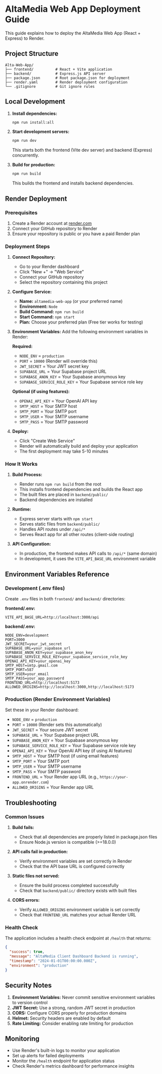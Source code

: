 # AltaMedia Web App Deployment Guide

This guide explains how to deploy the AltaMedia Web App (React + Express) to Render.

## Project Structure

```
Alta-Web-App/
├── frontend/          # React + Vite application
├── backend/           # Express.js API server
├── package.json       # Root package.json for deployment
├── render.yaml        # Render deployment configuration
└── .gitignore         # Git ignore rules
```

## Local Development

1. **Install dependencies:**
   ```bash
   npm run install:all
   ```

2. **Start development servers:**
   ```bash
   npm run dev
   ```
   This starts both the frontend (Vite dev server) and backend (Express) concurrently.

3. **Build for production:**
   ```bash
   npm run build
   ```
   This builds the frontend and installs backend dependencies.

## Render Deployment

### Prerequisites

1. Create a Render account at [render.com](https://render.com)
2. Connect your GitHub repository to Render
3. Ensure your repository is public or you have a paid Render plan

### Deployment Steps

1. **Connect Repository:**
   - Go to your Render dashboard
   - Click "New +" → "Web Service"
   - Connect your GitHub repository
   - Select the repository containing this project

2. **Configure Service:**
   - **Name:** `altamedia-web-app` (or your preferred name)
   - **Environment:** `Node`
   - **Build Command:** `npm run build`
   - **Start Command:** `npm start`
   - **Plan:** Choose your preferred plan (Free tier works for testing)

3. **Environment Variables:**
   Add the following environment variables in Render:
   
   **Required:**
   - `NODE_ENV` = `production`
   - `PORT` = `10000` (Render will override this)
   - `JWT_SECRET` = Your JWT secret key
   - `SUPABASE_URL` = Your Supabase project URL
   - `SUPABASE_ANON_KEY` = Your Supabase anonymous key
   - `SUPABASE_SERVICE_ROLE_KEY` = Your Supabase service role key
   
   **Optional (if using features):**
   - `OPENAI_API_KEY` = Your OpenAI API key
   - `SMTP_HOST` = Your SMTP host
   - `SMTP_PORT` = Your SMTP port
   - `SMTP_USER` = Your SMTP username
   - `SMTP_PASS` = Your SMTP password

4. **Deploy:**
   - Click "Create Web Service"
   - Render will automatically build and deploy your application
   - The first deployment may take 5-10 minutes

### How It Works

1. **Build Process:**
   - Render runs `npm run build` from the root
   - This installs frontend dependencies and builds the React app
   - The built files are placed in `backend/public/`
   - Backend dependencies are installed

2. **Runtime:**
   - Express server starts with `npm start`
   - Serves static files from `backend/public/`
   - Handles API routes under `/api/*`
   - Serves React app for all other routes (client-side routing)

3. **API Configuration:**
   - In production, the frontend makes API calls to `/api/*` (same domain)
   - In development, it uses the `VITE_API_BASE_URL` environment variable

## Environment Variables Reference

### Development (.env files)
Create `.env` files in both `frontend/` and `backend/` directories:

**frontend/.env:**
```
VITE_API_BASE_URL=http://localhost:3000/api
```

**backend/.env:**
```
NODE_ENV=development
PORT=3000
JWT_SECRET=your_jwt_secret
SUPABASE_URL=your_supabase_url
SUPABASE_ANON_KEY=your_supabase_anon_key
SUPABASE_SERVICE_ROLE_KEY=your_supabase_service_role_key
OPENAI_API_KEY=your_openai_key
SMTP_HOST=smtp.gmail.com
SMTP_PORT=587
SMTP_USER=your_email
SMTP_PASS=your_app_password
FRONTEND_URL=http://localhost:5173
ALLOWED_ORIGINS=http://localhost:3000,http://localhost:5173
```

### Production (Render Environment Variables)
Set these in your Render dashboard:

- `NODE_ENV` = `production`
- `PORT` = `10000` (Render sets this automatically)
- `JWT_SECRET` = Your secure JWT secret
- `SUPABASE_URL` = Your Supabase project URL
- `SUPABASE_ANON_KEY` = Your Supabase anonymous key
- `SUPABASE_SERVICE_ROLE_KEY` = Your Supabase service role key
- `OPENAI_API_KEY` = Your OpenAI API key (if using AI features)
- `SMTP_HOST` = Your SMTP host (if using email features)
- `SMTP_PORT` = Your SMTP port
- `SMTP_USER` = Your SMTP username
- `SMTP_PASS` = Your SMTP password
- `FRONTEND_URL` = Your Render app URL (e.g., `https://your-app.onrender.com`)
- `ALLOWED_ORIGINS` = Your Render app URL

## Troubleshooting

### Common Issues

1. **Build fails:**
   - Check that all dependencies are properly listed in package.json files
   - Ensure Node.js version is compatible (>=18.0.0)

2. **API calls fail in production:**
   - Verify environment variables are set correctly in Render
   - Check that the API base URL is configured correctly

3. **Static files not served:**
   - Ensure the build process completed successfully
   - Check that `backend/public/` directory exists with built files

4. **CORS errors:**
   - Verify `ALLOWED_ORIGINS` environment variable is set correctly
   - Check that `FRONTEND_URL` matches your actual Render URL

### Health Check

The application includes a health check endpoint at `/health` that returns:
```json
{
  "success": true,
  "message": "AltaMedia Client Dashboard Backend is running",
  "timestamp": "2024-01-01T00:00:00.000Z",
  "environment": "production"
}
```

## Security Notes

1. **Environment Variables:** Never commit sensitive environment variables to version control
2. **JWT Secret:** Use a strong, random JWT secret in production
3. **CORS:** Configure CORS properly for production domains
4. **Helmet:** Security headers are enabled by default
5. **Rate Limiting:** Consider enabling rate limiting for production

## Monitoring

- Use Render's built-in logs to monitor your application
- Set up alerts for failed deployments
- Monitor the `/health` endpoint for application status
- Check Render's metrics dashboard for performance insights
